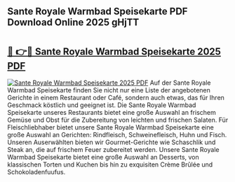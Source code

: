 ## Sante Royale Warmbad Speisekarte PDF Download Online 2025 gHjTT

# <h2><a href="http://gccr55r.nevu.top/?p=Sante+Royale+Warmbad+Speisekarte">🔗 👉🔴 Sante Royale Warmbad Speisekarte 2025 PDF</a></h2>

[![Sante Royale Warmbad Speisekarte 2025 PDF](https://i.imgur.com/dBaPXMq.png)](http://gccr55r.nevu.top/?p=Sante+Royale+Warmbad+Speisekarte)
Auf der Sante Royale Warmbad Speisekarte finden Sie nicht nur eine Liste der angebotenen Gerichte in einem Restaurant oder Café, sondern auch etwas, das für Ihren Geschmack köstlich und geeignet ist. Die Sante Royale Warmbad Speisekarte unseres Restaurants bietet eine große Auswahl an frischem Gemüse und Obst für die Zubereitung von leichten und frischen Salaten. Für Fleischliebhaber bietet unsere Sante Royale Warmbad Speisekarte eine große Auswahl an Gerichten: Rindfleisch, Schweinefleisch, Huhn und Fisch. Unseren Auserwählten bieten wir Gourmet-Gerichte wie Schaschlik und Steak an, die auf frischem Feuer zubereitet werden. Unsere Sante Royale Warmbad Speisekarte bietet eine große Auswahl an Desserts, von klassischen Torten und Kuchen bis hin zu exquisiten Crème Brûlée und Schokoladenfuufus.
